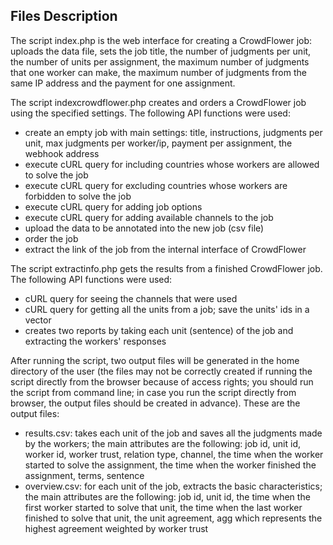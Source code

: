 Files Description
------------------

The script index.php is the web interface for creating a CrowdFlower job: uploads the data file, sets the job title, 
the number of judgments per unit, the number of units per assignment, the maximum number of judgments that one worker 
can make, the maximum number of judgments from the same IP address and the payment for one assignment. 

The script indexcrowdflower.php creates and orders a CrowdFlower job using the specified settings. The following API 
functions were used:
- create an empty job with main settings: title, instructions, judgments per unit, max judgments per worker/ip, payment 
per assignment, the webhook address
- execute cURL query for including countries whose workers are allowed to solve the job
- execute cURL query for excluding countries whose workers are forbidden to solve the job
- execute cURL query for adding job options
- execute cURL query for adding available channels to the job
- upload the data to be annotated into the new job (csv file)
- order the job
- extract the link of the job from the internal interface of CrowdFlower 

The script extractinfo.php gets the results from a finished CrowdFlower job. The following API functions were used:
- cURL query for seeing the channels that were used
- cURL query for getting all the units from a job; save the units' ids in a vector 
- creates two reports by taking each unit (sentence) of the job and extracting the workers' responses

After running the script, two output files will be generated in the home directory of the user (the files may not be 
correctly created if running the script directly from the browser because of access rights; you should run the script 
from command line; in case you run the script directly from browser, the output files should be created in advance). 
These are the output files:
- results.csv: takes each unit of the job and saves all the judgments made by the workers; the main attributes are the 
following: job id, unit id, worker id, worker trust, relation type, channel, the time when the worker started to solve 
the assignment, the time when the worker finished the assignment, terms, sentence
- overview.csv: for each unit of the job, extracts the basic characteristics; the main attributes are the following: 
job id, unit id, the time when the first worker started to solve that unit, the time when the last worker finished to 
solve that unit, the unit agreement, agg which represents the highest agreement weighted by worker trust   
